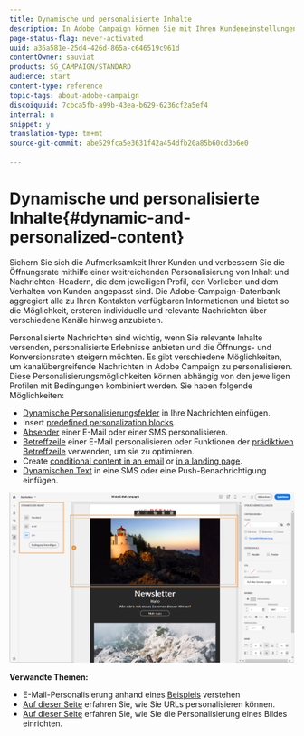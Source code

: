 ```yaml
---
title: Dynamische und personalisierte Inhalte
description: In Adobe Campaign können Sie mit Ihren Kundeneinstellungen und Daten personalisierte Kampagnen per E-Mail, SMS, Push-Benachrichtigung, In-App-Nachrichten oder Briefpost durchführen.
page-status-flag: never-activated
uuid: a36a581e-25d4-426d-865a-c646519c961d
contentOwner: sauviat
products: SG_CAMPAIGN/STANDARD
audience: start
content-type: reference
topic-tags: about-adobe-campaign
discoiquuid: 7cbca5fb-a99b-43ea-b629-6236cf2a5ef4
internal: n
snippet: y
translation-type: tm+mt
source-git-commit: abe529fca5e3631f42a454dfb20a85b60cd3b6e0

---
```



# Dynamische und personalisierte Inhalte{#dynamic-and-personalized-content}

Sichern Sie sich die Aufmerksamkeit Ihrer Kunden und verbessern Sie die Öffnungsrate mithilfe einer weitreichenden Personalisierung von Inhalt und Nachrichten-Headern, die dem jeweiligen Profil, den Vorlieben und dem Verhalten von Kunden angepasst sind. Die Adobe-Campaign-Datenbank aggregiert alle zu Ihren Kontakten verfügbaren Informationen und bietet so die Möglichkeit, ersteren individuelle und relevante Nachrichten über verschiedene Kanäle hinweg anzubieten.

Personalisierte Nachrichten sind wichtig, wenn Sie relevante Inhalte versenden, personalisierte Erlebnisse anbieten und die Öffnungs- und Konversionsraten steigern möchten. Es gibt verschiedene Möglichkeiten, um kanalübergreifende Nachrichten in Adobe Campaign zu personalisieren. Diese Personalisierungsmöglichkeiten können abhängig von den jeweiligen Profilen mit Bedingungen kombiniert werden. Sie haben folgende Möglichkeiten:

* [Dynamische Personalisierungsfelder](../../designing/using/personalization.md#inserting-a-personalization-field) in Ihre Nachrichten einfügen.
* Insert [predefined personalization blocks](../../designing/using/personalization.md#adding-a-content-block).
* [Absender](../../designing/using/subject-line.md) einer E-Mail oder einer SMS personalisieren.
* [Betreffzeile](../../designing/using/subject-line.md) einer E-Mail personalisieren oder Funktionen der [prädiktiven Betreffzeile](../../sending/using/testing-subject-line-email.md#about-predictive-subject-line) verwenden, um sie zu optimieren.
* Create [conditional content in an email](../../designing/using/personalization.md#defining-dynamic-content-in-an-email) or [in a landing page](../../channels/using/designing-a-landing-page.md#defining-dynamic-content-in-a-landing-page).
* [Dynamischen Text](../../channels/using/defining-dynamic-text.md) in eine SMS oder eine Push-Benachrichtigung einfügen.

![](assets/delivery_content_43.png)

**Verwandte Themen:**

* E-Mail-Personalisierung anhand eines [Beispiels](../../designing/using/personalization.md#example-email-personalization) verstehen
* [Auf dieser Seite](../../designing/using/personalization.md#personalizing-urls) erfahren Sie, wie Sie URLs personalisieren können.
* [Auf dieser Seite](../../designing/using/personalization.md#personalizing-an-image-source) erfahren Sie, wie Sie die Personalisierung eines Bildes einrichten.

